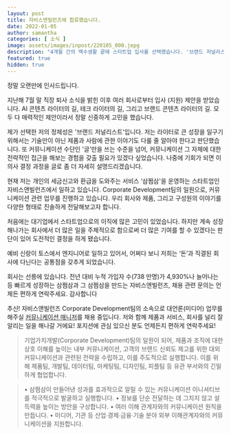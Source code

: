 ```yaml
---
layout: post
title: 자비스앤빌런즈에 합류했습니다.
date: 2022-01-05
author: samantha
categories: [ 소식 ]
image: assets/images/inpost/220105_000.jepg
description: "4개월 간의 백수생활 끝에 스타트업 입사를 선택했습니다. '브랜드 저널리스트'라는 정체성을 수립하고 관련 성공 경험을 만들어보고자 합니다."
featured: true
hidden: true
---
```


정말 오랜만에 인사드립니다.

지난해 7월 말 직장 퇴사 소식을 밝힌 이후 여러 회사로부터 입사 (지원) 제안을 받았습니다. AI 콘텐츠 라이터의 길, 테크 라이터의 길, 그리고 브랜드 콘텐츠 라이터의 길. 모두 다 매력적인 제안이라서 정말 신중하게 고민을 했습니다.

제가 선택한 저의 정체성은 '브랜드 저널리스트'입니다. 저는 라이터로 큰 성장을 일구기 위해서는 기술만이 아닌 제품과 사람에 관한 이야기도 다룰 줄 알아야 한다고 판단했습니다. 또 커뮤니케이션 수단인 '글'만을 쓰는 수준을 넘어, 커뮤니케이션 그 자체에 대한 전략적인 접근을 해보는 경험을 갖출 필요가 있겠다 싶었습니다. 나중에 기회가 되면 이 의사 결정 과정을 글로 좀 더 자세히 설명드리겠습니다.

현재 저는 개인의 세금신고와 환급을 도와주는 서비스 ‘삼쩜삼'을 운영하는 스타트업인 자비스앤빌런즈에서 일하고 있습니다. Corporate Development팀의 일원으로, 커뮤니케이션 관련 업무를 진행하고 있습니다. 우리 회사와 제품, 그리고 구성원의 이야기를 다양한 형태로 진솔하게 전달해보고자 합니다.

처음에는 대기업에서 스타트업으로의 이직에 많은 고민이 있었습니다. 하지만 계속 성장해나가는 회사에서 더 많은 일을 주체적으로 함으로써 더 많은 기여를 할 수 있겠다는 판단이 있어 도전적인 결정을 하게 됐습니다.

예비 신랑이 토스에서 엔지니어로 일하고 있어서, 어쩌다 보니 저희는 ‘돈’과 직결된 회사에 다닌다는 공통점을 갖추게 되었습니다.

회사는 선릉에 있습니다. 전년 대비 누적 가입자 수(738 만명)가 4,930%나 늘어나는 등 빠르게 성장하는 삼쩜삼과 그 삼쩜삼을 만드는 자비스앤빌런즈, 채용 관련 문의는 언제든 편하게 연락주세요. 감사합니다

추신! 자비스앤빌런즈 Corporate Development팀의 소속으로 대언론(미디어) 업무를 해주실 [커뮤니케이션 매니저](http://wntd.co/37452d12)를 채용 중입니다. 저와 함께 제품과 서비스, 회사를 널리 잘 알리는 일을 해나갈 거에요! 포지션에 관심 있으신 분도 언제든지 편하게 연락주세요!


>기업가치개발(Corporate Development)팀의 일원이 되어, 제품과 조직에 대한 상호 이해를 높이는 내부 커뮤니케이션, 고객의 브랜드 신뢰도 제고를 위한 대외 커뮤니케이션과 관련된 전략을 수립하고, 이를 주도적으로 실행합니다. 이를 위해 제품팀, 개발팀, 데이터팀, 마케팅팀, 디자인팀, 피플팀 등 유관 부서와의 긴밀하게 협업합니다.

>• 삼쩜삼이 만들어낸 성과를 효과적으로 알릴 수 있는 커뮤니케이션 이니셔티브를 적극적으로 발굴하고 실행합니다.
>• 정보를 단순 전달하는 데 그치지 않고 설득력을 높이는 방안을 구상합니다.
>• 여러 이해 관계자와의 커뮤니케이션 원칙을 만듭니다.
>• 미디어, 기관 등 산업∙경제∙금융∙기술 분야 외부 이해관계자와의 커뮤니케이션을 지원합니다.
